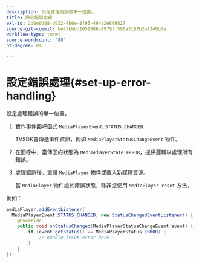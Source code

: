 ```yaml
---
description: 設定處理錯誤的單一位置。
title: 設定錯誤處理
exl-id: 2d0e0d08-d932-4b6e-8f95-494a2e666827
source-git-commit: be43bbbd1051886c8979ff590a3197b2a7249b6a
workflow-type: tm+mt
source-wordcount: '88'
ht-degree: 0%

---
```


# 設定錯誤處理{#set-up-error-handling}

設定處理錯誤的單一位置。

1. 實作事件回呼函式 `MediaPlayerEvent.STATUS_CHANGED`.

   TVSDK會傳遞事件資訊，例如 `MediaPlayerStatusChangeEvent` 物件。
1. 在回呼中，當傳回的狀態為 `MediaPlayerState.ERROR`，提供邏輯以處理所有錯誤。
1. 處理錯誤後，重設 `MediaPlayer` 物件或載入新媒體資源。

   當 `MediaPlayer` 物件處於錯誤狀態，除非您使用 `MediaPlayer.reset` 方法。

<!--<a id="example_49FF225E92EA494AA06B2E5F26101F4C"></a>-->

例如：

```java
mediaPlayer.addEventListener( 
  MediaPlayerEvent.STATUS_CHANGED, new StatusChangedEventListener() { 
    @Override 
    public void onStatusChanged(MediaPlayerStatusChangeEvent event) { 
        if (event.getStatus() == MediaPlayerStatus.ERROR) { 
            // handle TVSDK error here 
        } 
    } 
});
```

